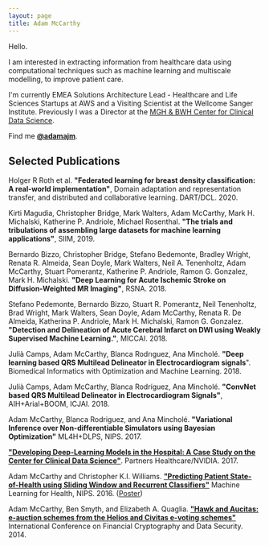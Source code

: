 ```yaml
---
layout: page
title: Adam McCarthy
---
```


Hello.

I am interested in extracting information from healthcare data using computational techniques such as machine learning and multiscale modelling, to improve patient care.

I'm currently EMEA Solutions Architecture Lead - Healthcare and Life Sciences Startups at AWS and a Visiting Scientist at the Wellcome Sanger Institute. Previously I was a Director at the [MGH & BWH Center for Clinical Data Science](https://ccds.io/).

Find me [**@adamajm**](https://twitter.com/adamajm).

<div class="divider"></div>

## Selected Publications

Holger R Roth et al. **"Federated learning for breast density classification: A real-world implementation"**, Domain adaptation and representation transfer, and distributed and collaborative learning. DART/DCL. 2020.

Kirti Magudia, Christopher Bridge, Mark Walters, Adam McCarthy, Mark H. Michalski, Katherine P. Andriole, Michael Rosenthal. **"The trials and tribulations of assembling large datasets for machine learning applications"**, SIIM, 2019.

Bernardo Bizzo, Christopher Bridge, Stefano Bedemonte, Bradley Wright, Renata R. Almeida, Sean Doyle, Mark Walters, Neil A. Tenenholtz, Adam McCarthy, Stuart Pomerantz, Katherine P. Andriole, Ramon G. Gonzalez, Mark H. Michalski. **"Deep Learning for Acute Ischemic Stroke on Diffusion-Weighted MR Imaging"**, RSNA. 2018.

Stefano Pedemonte, Bernardo Bizzo, Stuart R. Pomerantz, Neil Tenenholtz, Brad Wright, Mark Walters, Sean Doyle, Adam McCarthy, Renata R. De Almeida, Katherina P. Andriole, Mark H. Michalski, Ramon G. Gonzalez. **"Detection and Delineation of Acute Cerebral Infarct on DWI using Weakly Supervised Machine Learning."**, MICCAI. 2018.

Julià Camps, Adam McCarthy, Blanca Rodrıguez, Ana Minchol&eacute;. **"Deep learning based QRS Multilead Delineator in Electrocardiogram signals**". Biomedical Informatics with Optimization and Machine Learning. 2018.

Julià Camps, Adam McCarthy, Blanca Rodríguez, Ana Minchol&eacute;. **"ConvNet based QRS Multilead Delineator in Electrocardiogram Signals"**, AIH+Arial+BOOM, ICJAI. 2018.

Adam McCarthy, Blanca Rodriguez, and Ana Minchol&eacute;. **"Variational Inference over Non-differentiable Simulators using Bayesian Optimization"** ML4H+DLPS, NIPS. 2017.

[**"Developing Deep-Learning Models in the Hospital: A Case Study on the Center for Clinical Data Science"**](/files/whitepaper.pdf). Partners Healthcare/NVIDIA. 2017.

Adam McCarthy and Christopher K.I. Williams. [**"Predicting Patient State-of-Health using Sliding Window and Recurrent Classifiers"**](/files/ml4hc-final-20161201.pdf) Machine Learning for Health, NIPS. 2016. ([Poster](/files/ml4hc-poster-final-20161201.pdf))

Adam McCarthy, Ben Smyth, and Elizabeth A. Quaglia. [**"Hawk and Aucitas: e-auction schemes from the Helios and Civitas e-voting schemes"**](/files/Smyth14-Hawk-and-Aucitas-auction-schemes.pdf) International Conference on Financial Cryptography and Data Security. 2014.
